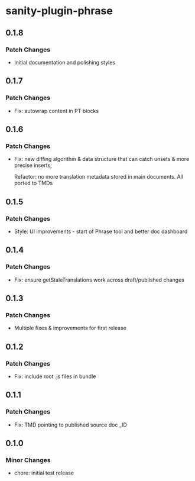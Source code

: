 # sanity-plugin-phrase

## 0.1.8

### Patch Changes

- Initial documentation and polishing styles

## 0.1.7

### Patch Changes

- Fix: autowrap content in PT blocks

## 0.1.6

### Patch Changes

- Fix: new diffing algorithm & data structure that can catch unsets & more precise inserts;

  Refactor: no more translation metadata stored in main documents. All ported to TMDs

## 0.1.5

### Patch Changes

- Style: UI improvements - start of Phrase tool and better doc dashboard

## 0.1.4

### Patch Changes

- Fix: ensure getStaleTranslations work across draft/published changes

## 0.1.3

### Patch Changes

- Multiple fixes & improvements for first release

## 0.1.2

### Patch Changes

- Fix: include root .js files in bundle

## 0.1.1

### Patch Changes

- Fix: TMD pointing to published source doc \_ID

## 0.1.0

### Minor Changes

- chore: initial test release
